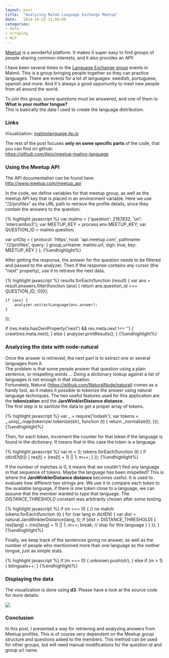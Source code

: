 ```yaml
---
layout: post
title:  "Analyzing Malmö Language Exchange Meetup"
date:   2014-10-22 21:00:00
categories:
- data
- scraping
- NLP
---
```


<p>
  <a href="http://meetup.com">Meetup</a> is a wonderful platform. It makes it super easy to find groups of people sharing common interests, and it also provides an API! <br>
</p>

<p>
  I have been several times to the <a href="http://www.meetup.com/intercambio3">Language Exchange group</a> events in Malmö. This is a group bringing people together so they can practice languages. There are events for a lot of languages: swedish, portuguese, spanish and more. And it's always a good opportunity to meet new people from all around the world. <br>
</p>

<p>
  To join this group, some questions must be answered, and one of them is: <strong>What is your mother tongue?</strong><br>
  This is basically the data I used to create the language distribution.<br>
</p>

<h3>Links</h3>

<p class="bigger">
  Visualization: <a href="http://malmolanguage.jtp.io">malmolanguage.jtp.io</a>
</p>

<p>
  The rest of the post focuses <strong> only on some specific parts </strong> of the code, that you can find on github:<br>
  <a href="https://github.com/jtpio/meetup-malmo-language">https://github.com/jtpio/meetup-malmo-language</a>
</p>

<h3>Using the Meetup API</h3>

<p>
  The API documentation can be found here: <a href="http://www.meetup.com/meetup_api">http://www.meetup.com/meetup_api</a> <br>

  In the code, we define variables for that meetup group, as well as the meetup API key that is placed in an environment variable. Here we use "/2/profiles" as the URL path to retrieve the profile details, since they contain the answers to the question.
</p>

<p>
{% highlight javascript %}
var malmo = {'question': 2187832, 'url': 'intercambio3'};
var MEETUP_KEY = process.env.MEETUP_KEY;
var QUESTION_ID = malmo.question;

var urlObj = {
    protocol: 'https',
    host: 'api.meetup.com',
    pathname: '/2/profiles',
    query: {
        group_urlname: malmo.url,
        sign: true,
        key: MEETUP_KEY
    }
};
{%endhighlight%}
</p>

<p>
  After getting the response, the answer for the question needs to be filtered and passed to the analyzer. Then if the response contains any cursor (the "next" property), use it to retrieve the next data.
</p>

<p>
{% highlight javascript %}
results.forEach(function (result) {
    var ans = result.answers.filter(function (ans) {
        return ans.question_id === QUESTION_ID;
    })[0];

    if (ans) {
        analyzer.extractLanguage(ans.answer);
    }
});

if (res.meta.hasOwnProperty('next') && res.meta.next !== '') {
    crawl(res.meta.next);
} else {
    analyzer.printResults();
}
{%endhighlight%}
</p>

<h3> Analyzing the data with node-natural</h3>

<p>
  Once the answer is retrieved, the next part is to extract one or several languages from it. <br>
  The problem is that some people answer that question using a plain sentence, or mispelling words ... Doing a dictionary lookup against a list of languages is not enough in that situation. <br>
  Fortunately, Natural (<a href="https://github.com/NaturalNode/natural">https://github.com/NaturalNode/natural</a>) comes as a handy tool, as it makes it possible to tokenize the answer using natural language techniques. The two useful features used for this application are the <strong>tokenization</strong> and the <strong>JaroWinklerDistance distance</strong>. <br>
  The first step is to sanitize the data to get a proper array of tokens.
</p>

<p>
{% highlight javascript %}
var _ = require('lodash');
var tokens = _.uniq(_.map(tokenizer.tokenize(str), function (t) {
    return _normalize(t);
}));
{%endhighlight%}
</p>

<p>
  Then, for each token, increment the counter for that token if the language is found in the dictionary. It means that in this case the token is a language.
</p>

<p>
{% highlight javascript %}
var m = 0;
tokens.forEach(function (t) {
    if (dictEN[t]) {
        res[t] = (res[t] + 1) || 1;
        m++;
    }
});
{%endhighlight%}
</p>

<p>
  If the number of matches is 0, it means that we couldn't find any language in that sequence of tokens. Maybe the language has been mispelled? This is where the <strong>JaroWinklerDistance distance</strong> becomes useful. It is used to evaluate how different two strings are. We use it to compare each token to the available language, if there is one token close to a language, we can assume that the member wanted to type that language. The <em>DISTANCE_THRESHOLD</em> constant was arbitrarily chosen after some testing.
</p>

<p>
{% highlight javascript %}
if (m === 0) {
    // no match
    tokens.forEach(function (t) {
        for (var lang in dictEN) {
            var dist = natural.JaroWinklerDistance(lang, t);
            if (dist > DISTANCE_THRESHOLD) {
                res[lang] = (res[lang] + 1) || 1;
                m++;
                break; // stop for this language
            }
        }
    });
}
{%endhighlight%}
</p>

<p>
Finally, we keep track of the sentences giving no answer, as well as the number of people who mentionned more than one language as the mother tongue, just as simple stats.
</p>

<p>
{% highlight javascript %}
if (m === 0) {
    unknown.push(str);
} else if (m > 1) {
    bilinguals++;
}
{%endhighlight%}
</p>


<h3>Displaying the data</h3>

<p>
The visualization is done using <strong>d3</strong>. Please have a look at the source code for more details.
</p>

<p class="media-container">
  <img src="{{ site.url }}/res/malmolanguage.png">
</p>

<h3>Conclusion</h3>

<p>
In this post, I presented a way for retrieving and analyzing answers from Meetup profiles. This is of course very dependent on the Meetup group structure and questions asked to the members. This method can be used for other groups, but will need manual modifications for the question id and group url name.
</p>